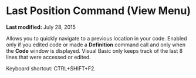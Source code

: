 
# Last Position Command (View Menu)

 **Last modified:** July 28, 2015

Allows you to quickly navigate to a previous location in your code. Enabled only if you edited code or made a  **Definition** command call and only when the **Code** window is displayed. Visual Basic only keeps track of the last 8 lines that were accessed or edited.

Keyboard shortcut: CTRL+SHIFT+F2.

